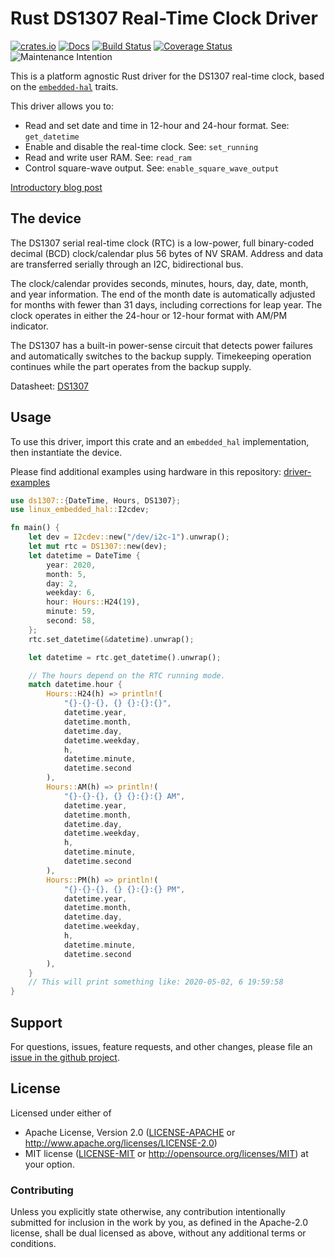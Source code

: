 # Rust DS1307 Real-Time Clock Driver

[![crates.io](https://img.shields.io/crates/v/ds1307.svg)](https://crates.io/crates/ds1307)
[![Docs](https://docs.rs/ds1307/badge.svg)](https://docs.rs/ds1307)
[![Build Status](https://travis-ci.org/eldruin/ds1307-rs.svg?branch=master)](https://travis-ci.org/eldruin/ds1307-rs)
[![Coverage Status](https://coveralls.io/repos/eldruin/ds1307-rs/badge.svg?branch=master)](https://coveralls.io/r/eldruin/ds1307-rs?branch=master)
![Maintenance Intention](https://img.shields.io/badge/maintenance-actively--developed-brightgreen.svg)

This is a platform agnostic Rust driver for the DS1307 real-time clock,
based on the [`embedded-hal`] traits.

[`embedded-hal`]: https://github.com/rust-embedded/embedded-hal

This driver allows you to:
- Read and set date and time in 12-hour and 24-hour format. See: `get_datetime`
- Enable and disable the real-time clock. See: `set_running`
- Read and write user RAM. See: `read_ram`
- Control square-wave output. See: `enable_square_wave_output`

[Introductory blog post](https://blog.eldruin.com/ds1307-real-time-clock-rtc-driver-in-rust/)

## The device

The DS1307 serial real-time clock (RTC) is a low-power, full binary-coded
decimal (BCD) clock/calendar plus 56 bytes of NV SRAM. Address and data are
transferred serially through an I2C, bidirectional bus.

The clock/calendar provides seconds, minutes, hours, day, date, month, and
year information. The end of the month date is automatically adjusted for months
with fewer than 31 days, including corrections for leap year. The clock
operates in either the 24-hour or 12-hour format with AM/PM indicator.

The DS1307 has a built-in power-sense circuit that detects power failures and
automatically switches to the backup supply.
Timekeeping operation continues while the part operates from the backup supply.

Datasheet: [DS1307](https://datasheets.maximintegrated.com/en/ds/DS1307.pdf)

## Usage

To use this driver, import this crate and an `embedded_hal` implementation,
then instantiate the device.

Please find additional examples using hardware in this repository: [driver-examples]

[driver-examples]: https://github.com/eldruin/driver-examples

```rust
use ds1307::{DateTime, Hours, DS1307};
use linux_embedded_hal::I2cdev;

fn main() {
    let dev = I2cdev::new("/dev/i2c-1").unwrap();
    let mut rtc = DS1307::new(dev);
    let datetime = DateTime {
        year: 2020,
        month: 5,
        day: 2,
        weekday: 6,
        hour: Hours::H24(19),
        minute: 59,
        second: 58,
    };
    rtc.set_datetime(&datetime).unwrap();

    let datetime = rtc.get_datetime().unwrap();

    // The hours depend on the RTC running mode.
    match datetime.hour {
        Hours::H24(h) => println!(
            "{}-{}-{}, {} {}:{}:{}",
            datetime.year,
            datetime.month,
            datetime.day,
            datetime.weekday,
            h,
            datetime.minute,
            datetime.second
        ),
        Hours::AM(h) => println!(
            "{}-{}-{}, {} {}:{}:{} AM",
            datetime.year,
            datetime.month,
            datetime.day,
            datetime.weekday,
            h,
            datetime.minute,
            datetime.second
        ),
        Hours::PM(h) => println!(
            "{}-{}-{}, {} {}:{}:{} PM",
            datetime.year,
            datetime.month,
            datetime.day,
            datetime.weekday,
            h,
            datetime.minute,
            datetime.second
        ),
    }
    // This will print something like: 2020-05-02, 6 19:59:58
}
```

## Support

For questions, issues, feature requests, and other changes, please file an
[issue in the github project](https://github.com/eldruin/ds1307-rs/issues).

## License

Licensed under either of

 * Apache License, Version 2.0 ([LICENSE-APACHE](LICENSE-APACHE) or
   http://www.apache.org/licenses/LICENSE-2.0)
 * MIT license ([LICENSE-MIT](LICENSE-MIT) or
   http://opensource.org/licenses/MIT) at your option.

### Contributing

Unless you explicitly state otherwise, any contribution intentionally submitted
for inclusion in the work by you, as defined in the Apache-2.0 license, shall
be dual licensed as above, without any additional terms or conditions.

